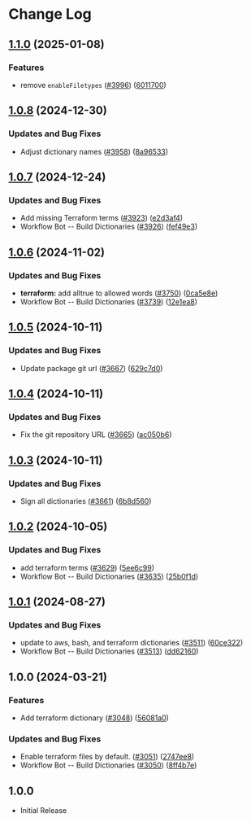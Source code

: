 # Change Log

## [1.1.0](https://github.com/khulnasoft/codetypo-dicts/compare/@codetypo/dict-terraform@1.0.8...@codetypo/dict-terraform@1.1.0) (2025-01-08)


### Features

* remove `enableFiletypes` ([#3996](https://github.com/khulnasoft/codetypo-dicts/issues/3996)) ([6011700](https://github.com/khulnasoft/codetypo-dicts/commit/6011700cc2d90edd2048f293fe2235b6212a805a))

## [1.0.8](https://github.com/khulnasoft/codetypo-dicts/compare/@codetypo/dict-terraform@1.0.7...@codetypo/dict-terraform@1.0.8) (2024-12-30)


### Updates and Bug Fixes

* Adjust dictionary names ([#3958](https://github.com/khulnasoft/codetypo-dicts/issues/3958)) ([8a96533](https://github.com/khulnasoft/codetypo-dicts/commit/8a96533bec21280103740868b81559437c413501))

## [1.0.7](https://github.com/khulnasoft/codetypo-dicts/compare/@codetypo/dict-terraform@1.0.6...@codetypo/dict-terraform@1.0.7) (2024-12-24)


### Updates and Bug Fixes

* Add missing Terraform terms ([#3923](https://github.com/khulnasoft/codetypo-dicts/issues/3923)) ([e2d3af4](https://github.com/khulnasoft/codetypo-dicts/commit/e2d3af48881222742f88771716fdf74f80f39c18))
* Workflow Bot -- Build Dictionaries ([#3926](https://github.com/khulnasoft/codetypo-dicts/issues/3926)) ([fef49e3](https://github.com/khulnasoft/codetypo-dicts/commit/fef49e35f7e461df959b6c8f7253aab9b0205a34))

## [1.0.6](https://github.com/khulnasoft/codetypo-dicts/compare/@codetypo/dict-terraform@1.0.5...@codetypo/dict-terraform@1.0.6) (2024-11-02)


### Updates and Bug Fixes

* **terraform:** add alltrue to allowed words ([#3750](https://github.com/khulnasoft/codetypo-dicts/issues/3750)) ([0ca5e8e](https://github.com/khulnasoft/codetypo-dicts/commit/0ca5e8ea0c949f566393c03ba13d28d7eb81c308))
* Workflow Bot -- Build Dictionaries ([#3739](https://github.com/khulnasoft/codetypo-dicts/issues/3739)) ([12e1ea8](https://github.com/khulnasoft/codetypo-dicts/commit/12e1ea8e2016d9f67f573bc795e5f9e482e36d3b))

## [1.0.5](https://github.com/khulnasoft/codetypo-dicts/compare/@codetypo/dict-terraform@1.0.4...@codetypo/dict-terraform@1.0.5) (2024-10-11)


### Updates and Bug Fixes

* Update package git url ([#3667](https://github.com/khulnasoft/codetypo-dicts/issues/3667)) ([629c7d0](https://github.com/khulnasoft/codetypo-dicts/commit/629c7d0a5e1bacad1d3874b1f8372edc3494ef97))

## [1.0.4](https://github.com/khulnasoft/codetypo-dicts/compare/@codetypo/dict-terraform@1.0.3...@codetypo/dict-terraform@1.0.4) (2024-10-11)


### Updates and Bug Fixes

* Fix the git repository URL ([#3665](https://github.com/khulnasoft/codetypo-dicts/issues/3665)) ([ac050b6](https://github.com/khulnasoft/codetypo-dicts/commit/ac050b697d57820109995e92fac5ccc32ced1723))

## [1.0.3](https://github.com/khulnasoft/codetypo-dicts/compare/@codetypo/dict-terraform@1.0.2...@codetypo/dict-terraform@1.0.3) (2024-10-11)


### Updates and Bug Fixes

* Sign all dictionaries ([#3661](https://github.com/khulnasoft/codetypo-dicts/issues/3661)) ([6b8d560](https://github.com/khulnasoft/codetypo-dicts/commit/6b8d560cf51a593458ce42bca415859f872cfc97))

## [1.0.2](https://github.com/khulnasoft/codetypo-dicts/compare/@codetypo/dict-terraform@1.0.1...@codetypo/dict-terraform@1.0.2) (2024-10-05)


### Updates and Bug Fixes

* add terraform terms ([#3629](https://github.com/khulnasoft/codetypo-dicts/issues/3629)) ([5ee6c99](https://github.com/khulnasoft/codetypo-dicts/commit/5ee6c995725b05bcb7c143406593fedcd1e5f8c3))
* Workflow Bot -- Build Dictionaries ([#3635](https://github.com/khulnasoft/codetypo-dicts/issues/3635)) ([25b0f1d](https://github.com/khulnasoft/codetypo-dicts/commit/25b0f1df069601c5bc16084afe35ed5b9a75cf5c))

## [1.0.1](https://github.com/khulnasoft/codetypo-dicts/compare/@codetypo/dict-terraform@1.0.0...@codetypo/dict-terraform@1.0.1) (2024-08-27)


### Updates and Bug Fixes

* update to aws, bash, and terraform dictionaries ([#3511](https://github.com/khulnasoft/codetypo-dicts/issues/3511)) ([60ce322](https://github.com/khulnasoft/codetypo-dicts/commit/60ce322b1efc569cc44df8ef1d2718fb9dccd2f1))
* Workflow Bot -- Build Dictionaries ([#3513](https://github.com/khulnasoft/codetypo-dicts/issues/3513)) ([dd62160](https://github.com/khulnasoft/codetypo-dicts/commit/dd621602b82bf6fbaab9a927614d440642a9bc13))

## 1.0.0 (2024-03-21)


### Features

* Add terraform dictionary ([#3048](https://github.com/khulnasoft/codetypo-dicts/issues/3048)) ([56081a0](https://github.com/khulnasoft/codetypo-dicts/commit/56081a088b9c092fbc56910821704ef5256fe48b))


### Updates and Bug Fixes

* Enable terraform files by default. ([#3051](https://github.com/khulnasoft/codetypo-dicts/issues/3051)) ([2747ee8](https://github.com/khulnasoft/codetypo-dicts/commit/2747ee8b3607519f255c2829d1e70313dabdadbe))
* Workflow Bot -- Build Dictionaries ([#3050](https://github.com/khulnasoft/codetypo-dicts/issues/3050)) ([8ff4b7e](https://github.com/khulnasoft/codetypo-dicts/commit/8ff4b7e63b9a5a69732fa6d504956a29a926c511))

## 1.0.0

- Initial Release
